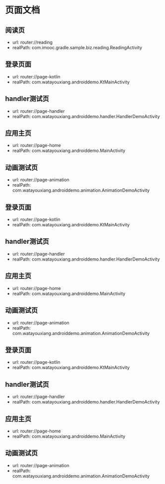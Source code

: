 # 页面文档

## 阅读页
- url: router://reading
- realPath: com.imooc.gradle.sample.biz.reading.ReadingActivity

## 登录页面
- url: router://page-kotlin
- realPath: com.watayouxiang.androiddemo.KtMainActivity

## handler测试页
- url: router://page-handler
- realPath: com.watayouxiang.androiddemo.handler.HandlerDemoActivity

## 应用主页
- url: router://page-home
- realPath: com.watayouxiang.androiddemo.MainActivity

## 动画测试页
- url: router://page-animation
- realPath: com.watayouxiang.androiddemo.animation.AnimationDemoActivity

## 登录页面
- url: router://page-kotlin
- realPath: com.watayouxiang.androiddemo.KtMainActivity

## handler测试页
- url: router://page-handler
- realPath: com.watayouxiang.androiddemo.handler.HandlerDemoActivity

## 应用主页
- url: router://page-home
- realPath: com.watayouxiang.androiddemo.MainActivity

## 动画测试页
- url: router://page-animation
- realPath: com.watayouxiang.androiddemo.animation.AnimationDemoActivity

## 登录页面
- url: router://page-kotlin
- realPath: com.watayouxiang.androiddemo.KtMainActivity

## handler测试页
- url: router://page-handler
- realPath: com.watayouxiang.androiddemo.handler.HandlerDemoActivity

## 应用主页
- url: router://page-home
- realPath: com.watayouxiang.androiddemo.MainActivity

## 动画测试页
- url: router://page-animation
- realPath: com.watayouxiang.androiddemo.animation.AnimationDemoActivity

